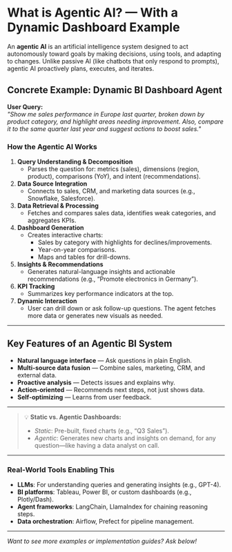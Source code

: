 # What is Agentic AI? — With a Dynamic Dashboard Example

An **agentic AI** is an artificial intelligence system designed to act autonomously toward goals by making decisions, using tools, and adapting to changes. Unlike passive AI (like chatbots that only respond to prompts), agentic AI proactively plans, executes, and iterates.

## Concrete Example: Dynamic BI Dashboard Agent

**User Query:**  
*"Show me sales performance in Europe last quarter, broken down by product category, and highlight areas needing improvement. Also, compare it to the same quarter last year and suggest actions to boost sales."*

### How the Agentic AI Works

1. **Query Understanding & Decomposition**
   - Parses the question for: metrics (sales), dimensions (region, product), comparisons (YoY), and intent (recommendations).
2. **Data Source Integration**
   - Connects to sales, CRM, and marketing data sources (e.g., Snowflake, Salesforce).
3. **Data Retrieval & Processing**
   - Fetches and compares sales data, identifies weak categories, and aggregates KPIs.
4. **Dashboard Generation**
   - Creates interactive charts:
     - Sales by category with highlights for declines/improvements.
     - Year-on-year comparisons.
     - Maps and tables for drill-downs.
5. **Insights & Recommendations**
   - Generates natural-language insights and actionable recommendations (e.g., “Promote electronics in Germany”).
6. **KPI Tracking**
   - Summarizes key performance indicators at the top.
7. **Dynamic Interaction**
   - User can drill down or ask follow-up questions. The agent fetches more data or generates new visuals as needed.

---

## Key Features of an Agentic BI System

- **Natural language interface** — Ask questions in plain English.
- **Multi-source data fusion** — Combine sales, marketing, CRM, and external data.
- **Proactive analysis** — Detects issues and explains why.
- **Action-oriented** — Recommends next steps, not just shows data.
- **Self-optimizing** — Learns from user feedback.

---

> 💡 **Static vs. Agentic Dashboards:**  
> - *Static*: Pre-built, fixed charts (e.g., “Q3 Sales”).  
> - *Agentic*: Generates new charts and insights on demand, for any question—like having a data analyst on call.

---

### Real-World Tools Enabling This

- **LLMs**: For understanding queries and generating insights (e.g., GPT-4).
- **BI platforms**: Tableau, Power BI, or custom dashboards (e.g., Plotly/Dash).
- **Agent frameworks**: LangChain, LlamaIndex for chaining reasoning steps.
- **Data orchestration**: Airflow, Prefect for pipeline management.

---

*Want to see more examples or implementation guides? Ask below!*